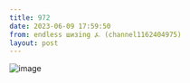 ```yaml
---
title: 972
date: 2023-06-09 17:59:50
from: endless шизing ⍼ (channel1162404975)
layout: post
---
```


![image](photos/photo_97@09-06-2023_17-59-50.jpg)


